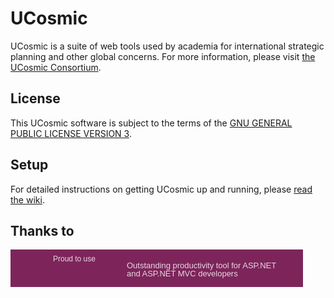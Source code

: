 # UCosmic
UCosmic is a suite of web tools used by academia for international strategic planning and other global concerns. For more information, please visit [the UCosmic Consortium](http://www.ucosmic.org).

## License
This UCosmic software is subject to the terms of the [GNU GENERAL PUBLIC LICENSE VERSION 3](http://www.gnu.org/licenses/gpl-3.0-standalone.html).

## Setup
For detailed instructions on getting UCosmic up and running, please [read the wiki](https://github.com/ucosmic/ucosmic/wiki).

## Thanks to
<div style="position: relative; background: #7d255b url(http://www.jetbrains.com/resharper/features/rs/rs1/rs468x60_violet.gif) no-repeat 10px 50%;
    border: solid 1px #7d255b; margin: 0; padding: 0; text-decoration: none; text-indent: 0;
    letter-spacing: -0.001em; width: 466px; height: 58px">
    <span style="margin: 7px 0 0 67px; padding: 0; float: left; font-size: 12px; cursor: pointer;
        background-image: none; border: 0; color: #e9d5e1; font-family: trebuchet ms,arial,sans-serif;
        font-weight: normal;">
        Proud to use
    </span>
    <a href="http://www.jetbrains.com/resharper/features/asp_net_editor.html"
            alt="Outstanding productivity tool for ASP.NET and ASP.NET MVC developers" title="Outstanding productivity tool for ASP.NET and ASP.NET MVC developers"
            style="position: absolute; left: 0; width: 281px; margin: 0; padding: 18px 0 14px 185px;
            line-height: 13px; font-size: 13px; cursor: pointer; background-image: none;
            border: none; display: block; color: #e9d5e1; font-family: trebuchet ms,arial,sans-serif;
            font-weight: normal; text-decoration: none;">Outstanding productivity tool for ASP.NET<br />
            and ASP.NET MVC developers
    </a>
</div>
